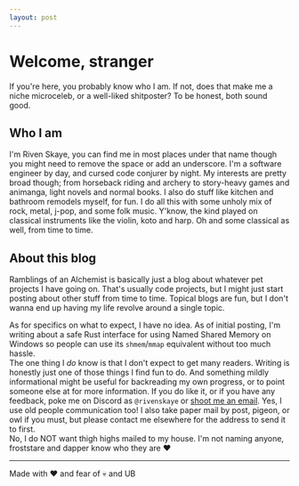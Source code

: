 ```yaml
---
layout: post
---
```


# Welcome, stranger

If you're here, you probably know who I am. If not, does that make me a niche microceleb, or a well-liked shitposter? To be honest, both sound good.

## Who I am

I'm Riven Skaye, you can find me in most places under that name though you might need to remove the space or add an underscore. I'm a software engineer by day, and cursed code conjurer by night. My interests are pretty broad though; from horseback riding and archery to story-heavy games and animanga, light novels and normal books. I also do stuff like kitchen and bathroom remodels myself, for fun. I do all this with some unholy mix of rock, metal, j-pop, and some folk music. Y'know, the kind played on classical instruments like the violin, koto and harp. Oh and some classical as well, from time to time.

## About this blog

Ramblings of an Alchemist is basically just a blog about whatever pet projects I have going on. That's usually code projects, but I might just start posting about other stuff from time to time. Topical blogs are fun, but I don't wanna end up having my life revolve around a single topic.

As for specifics on what to expect, I have no idea. As of initial posting, I'm writing about a safe Rust interface for using Named Shared Memory on Windows so people can use its `shmem`/`mmap` equivalent without too much hassle.  
The one thing I _do_ know is that I don't expect to get many readers. Writing is honestly just one of those things I find fun to do. And something mildly informational might be useful for backreading my own progress, or to point someone else at for more information. If you do like it, or if you have any feedback, poke me on Discord as `@rivenskaye` or [shoot me an email](mailto:riven@tae.moe). Yes, I use old people communication too! I also take paper mail by post, pigeon, or owl if you must, but please contact me elsewhere for the address to send it to first.  
No, I do NOT want thigh highs mailed to my house. I'm not naming anyone, froststare and dapper know who they are ❤️


------
Made with ❤️ and fear of 💀 and UB
